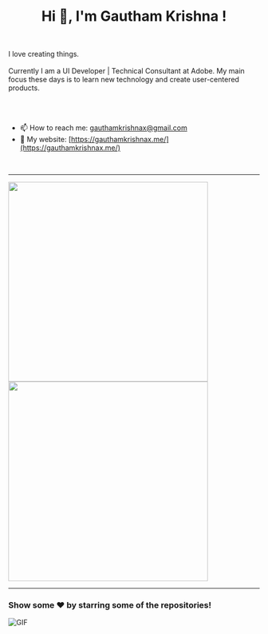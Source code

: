 <h1 align="center">Hi 👋, I'm Gautham Krishna !</h1>
<br>
<p>
I love creating things.
<br />
<br />
Currently I am a UI Developer | Technical Consultant at Adobe. My main focus these days is to learn new technology and create user-centered products.
</p>
<br />
<br />

- 📫 How to reach me: [gauthamkrishnax@gmail.com](gauthamkrishnax@gmail.com)
- 🔗 My website: [https://gauthamkrishnax.me/](https://gauthamkrishnax.me/)

<br />
<hr />
<p>
  <img src = "https://github-readme-stats.vercel.app/api?username=gauthamkrishnax&show_icons=true&theme=bear" width = 400>
  <img src = "https://github-readme-streak-stats.herokuapp.com?user=gauthamkrishnax&theme=dark&hide_border=true" width = 400>
</p>
<hr />

### Show some ❤️ by starring some of the repositories!

<img alt="GIF" src="https://media.giphy.com/media/vzO0Vc8b2VBLi/giphy.gif" />
